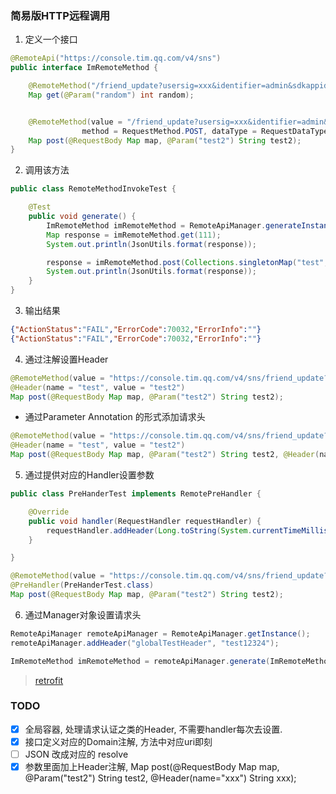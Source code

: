 ### 简易版HTTP远程调用


1. 定义一个接口
```java
@RemoteApi("https://console.tim.qq.com/v4/sns")
public interface ImRemoteMethod {

    @RemoteMethod("/friend_update?usersig=xxx&identifier=admin&sdkappid=88888888&random=99999999&contenttype=json")
    Map get(@Param("random") int random);


    @RemoteMethod(value = "/friend_update?usersig=xxx&identifier=admin&sdkappid=88888888&random=99999999&contenttype=json",
                method = RequestMethod.POST, dataType = RequestDataType.APPLICATION_FORM_URLENCODED)
    Map post(@RequestBody Map map, @Param("test2") String test2);
}
```

2. 调用该方法

```java
public class RemoteMethodInvokeTest {

    @Test
    public void generate() {
        ImRemoteMethod imRemoteMethod = RemoteApiManager.generateInstance(ImRemoteMethod.class);
        Map response = imRemoteMethod.get(111);
        System.out.println(JsonUtils.format(response));

        response = imRemoteMethod.post(Collections.singletonMap("test", "test2"), "hello");
        System.out.println(JsonUtils.format(response));
    }
}
```

3. 输出结果

```json
{"ActionStatus":"FAIL","ErrorCode":70032,"ErrorInfo":""}
{"ActionStatus":"FAIL","ErrorCode":70032,"ErrorInfo":""}
```

4. 通过注解设置Header

```java
@RemoteMethod(value = "https://console.tim.qq.com/v4/sns/friend_update?usersig=xxx&identifier=admin&sdkappid=88888888&random=99999999&contenttype=json", method = RequestMethod.POST)
@Header(name = "test", value = "test2")
Map post(@RequestBody Map map, @Param("test2") String test2);
```

* 通过Parameter Annotation 的形式添加请求头

```java
@RemoteMethod(value = "https://console.tim.qq.com/v4/sns/friend_update?usersig=xxx&identifier=admin&sdkappid=88888888&random=99999999&contenttype=json", method = RequestMethod.POST)
@Header(name = "test", value = "test2")
Map post(@RequestBody Map map, @Param("test2") String test2, @Header(name = "test") int headerValue);
```

5. 通过提供对应的Handler设置参数


```java
public class PreHanderTest implements RemotePreHandler {

    @Override
    public void handler(RequestHandler requestHandler) {
        requestHandler.addHeader(Long.toString(System.currentTimeMillis()), "testHeader");
    }

}
```

```java
@RemoteMethod(value = "https://console.tim.qq.com/v4/sns/friend_update?usersig=xxx&identifier=admin&sdkappid=88888888&random=99999999&contenttype=json", method = RequestMethod.POST)
@PreHandler(PreHanderTest.class)
Map post(@RequestBody Map map, @Param("test2") String test2);
```

6. 通过Manager对象设置请求头

```java
RemoteApiManager remoteApiManager = RemoteApiManager.getInstance();
remoteApiManager.addHeader("globalTestHeader", "test12324");

ImRemoteMethod imRemoteMethod = remoteApiManager.generate(ImRemoteMethod.class);
```

> [retrofit](https://square.github.io/retrofit/)


### TODO

- [x] 全局容器, 处理请求认证之类的Header, 不需要handler每次去设置.
- [x] 接口定义对应的Domain注解, 方法中对应uri即刻
- [ ] JSON 改成对应的 resolve
- [x] 参数里面加上Header注解, Map post(@RequestBody Map map, @Param("test2") String test2, @Header(name="xxx") String xxx);